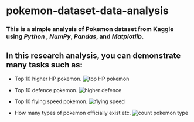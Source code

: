 # pokemon-dataset-data-analysis

### This is a simple analysis of Pokemon dataset from Kaggle using  *Python* ,  *NumPy*, *Pandas*, and  *Matplotlib*.
## In this research analysis, you can demonstrate many tasks such as:
* Top 10 higher HP pokemon.
 ![top HP pokemon](https://user-images.githubusercontent.com/64283478/95017644-43e73480-0678-11eb-9d77-1844cdb49f86.png)
 
 
 
 * Top 10 defence pokemon.
  ![higher defence](https://user-images.githubusercontent.com/64283478/95017642-4184da80-0678-11eb-8521-40effe15bc93.png)
  
  
  
 * Top 10 flying speed pokemon.
  ![flying speed](https://user-images.githubusercontent.com/64283478/95017638-3fbb1700-0678-11eb-84d2-616e49f451ce.png)
  
  
  
 * How many types of pokemon officially exist etc. 
 ![count pokemon type](https://user-images.githubusercontent.com/64283478/95017645-45186180-0678-11eb-8f72-4bff921b1200.png)

